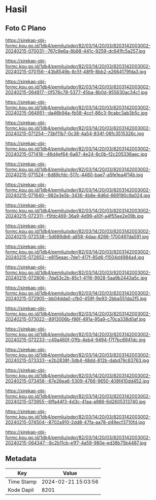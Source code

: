 # Hasil

## Foto C Plano

https://sirekap-obj-formc.kpu.go.id/1db4/pemilu/pdpr/82/03/14/20/03/8203142003002-20240215-070031--767c9e6a-8b88-441c-9259-dc641fc5a257.jpg

https://sirekap-obj-formc.kpu.go.id/1db4/pemilu/pdpr/82/03/14/20/03/8203142003002-20240215-070156--43b8549b-8c5f-48f9-8bb2-e2664179fda3.jpg

https://sirekap-obj-formc.kpu.go.id/1db4/pemilu/pdpr/82/03/14/20/03/8203142003002-20240215-064817--0f576c78-5377-45ba-8b0d-955630ac34c1.jpg

https://sirekap-obj-formc.kpu.go.id/1db4/pemilu/pdpr/82/03/14/20/03/8203142003002-20240215-064951--da46b94a-fb58-4ccf-86c3-9cabc3ab3b5c.jpg

https://sirekap-obj-formc.kpu.go.id/1db4/pemilu/pdpr/82/03/14/20/03/8203142003002-20240215-071254--73bf11b7-0c38-4a54-834f-06fc3515326c.jpg

https://sirekap-obj-formc.kpu.go.id/1db4/pemilu/pdpr/82/03/14/20/03/8203142003002-20240215-071418--46d4ef64-6a87-4e24-8c0b-f2c205336aec.jpg

https://sirekap-obj-formc.kpu.go.id/1db4/pemilu/pdpr/82/03/14/20/03/8203142003002-20240215-071524--6d89cfdc-517c-4460-bae7-a5fe1ea4f14b.jpg

https://sirekap-obj-formc.kpu.go.id/1db4/pemilu/pdpr/82/03/14/20/03/8203142003002-20240215-071640--982e3e5b-3436-4b8e-8d6d-669190c9a024.jpg

https://sirekap-obj-formc.kpu.go.id/1db4/pemilu/pdpr/82/03/14/20/03/8203142003002-20240215-072311--f5fdc469-36a9-4d99-a10f-a4f55ee2e09b.jpg

https://sirekap-obj-formc.kpu.go.id/1db4/pemilu/pdpr/82/03/14/20/03/8203142003002-20240215-072538--5d689db6-a858-4daa-8266-1700497da591.jpg

https://sirekap-obj-formc.kpu.go.id/1db4/pemilu/pdpr/82/03/14/20/03/8203142003002-20240215-072652--e815eaac-7de1-417f-85d6-f1504d4984a4.jpg

https://sirekap-obj-formc.kpu.go.id/1db4/pemilu/pdpr/82/03/14/20/03/8203142003002-20240215-072806--7da53c2b-85c1-4116-9928-5aa9b2443a5c.jpg

https://sirekap-obj-formc.kpu.go.id/1db4/pemilu/pdpr/82/03/14/20/03/8203142003002-20240215-072905--bb04dda0-cfb0-459f-9e93-2bba551da2f5.jpg

https://sirekap-obj-formc.kpu.go.id/1db4/pemilu/pdpr/82/03/14/20/03/8203142003002-20240215-073022--8913006b-f86f-491a-95a9-c70ca338d0af.jpg

https://sirekap-obj-formc.kpu.go.id/1db4/pemilu/pdpr/82/03/14/20/03/8203142003002-20240215-073233--c49a460f-01fb-4eb4-9494-f7f7bc6941dc.jpg

https://sirekap-obj-formc.kpu.go.id/1db4/pemilu/pdpr/82/03/14/20/03/8203142003002-20240215-073333--e2b2838f-3db4-48dd-812b-dabd79c83763.jpg

https://sirekap-obj-formc.kpu.go.id/1db4/pemilu/pdpr/82/03/14/20/03/8203142003002-20240215-073458--67e26ea6-5309-4766-9650-408f410dd452.jpg

https://sirekap-obj-formc.kpu.go.id/1db4/pemilu/pdpr/82/03/14/20/03/8203142003002-20240215-073955--6ffa44f3-4d3c-41aa-a986-6d2605313740.jpg

https://sirekap-obj-formc.kpu.go.id/1db4/pemilu/pdpr/82/03/14/20/03/8203142003002-20240215-074504--8702a910-2dd8-47fa-aa78-d49ecf3710fd.jpg

https://sirekap-obj-formc.kpu.go.id/1db4/pemilu/pdpr/82/03/14/20/03/8203142003002-20240215-064347--8c2b11cb-e1f7-4a59-980e-ed38b75b4487.jpg


## Metadata

| Key        | Value               |
| ---------- | ------------------- |
| Time Stamp | 2024-02-21 15:03:56 |
| Kode Dapil | 8201                |



